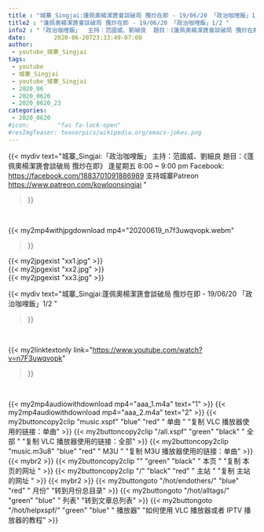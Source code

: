 ```yaml
---
title : "城寨_Singjai:蓬佩奧楊潔篪會談破局 攬炒在即 - 19/06/20 「政治咖哩飯」1/2 "
title2 : "蓬佩奧楊潔篪會談破局 攬炒在即 - 19/06/20 「政治咖哩飯」1/2 "
info2 : "「政治咖哩飯」  主持：范國威、劉細良  題目：《蓬佩奧楊潔篪會談破局 攬炒在即》  逢星期五 8:00 ~ 9:00 pm  Facebook: https://facebook.com/1883701091886989  支持城寨Patreon https://www.patreon.com/kowloonsingjai "
date:        2020-06-20T23:33:49-07:00
author:
 - youtube_城寨_Singjai
tags:
 - youtube
 - 城寨_Singjai
 - youtube_城寨_Singjai
 - 2020_06
 - 2020_0620
 - 2020_0620_23
categories:
 - 2020_0620
#icon:        "fas fa-lock-open"
#resImgTeaser: teaserpics/wikipedia.org/emacs-jokes.png
---
```


{{< mydiv text="城寨_Singjai:「政治咖哩飯」  主持：范國威、劉細良  題目：《蓬佩奧楊潔篪會談破局 攬炒在即》  逢星期五 8:00 ~ 9:00 pm  Facebook: https://facebook.com/1883701091886989  支持城寨Patreon https://www.patreon.com/kowloonsingjai "
>}}
<br>


{{< my2mp4withjpgdownload mp4="20200619_n7f3uwqvopk.webm"
>}}

{{< my2jpgexist "xx1.jpg" >}}<br>
{{< my2jpgexist "xx2.jpg" >}}<br>
{{< my2jpgexist "xx3.jpg" >}}<br>



{{< mydiv text="城寨_Singjai:蓬佩奧楊潔篪會談破局 攬炒在即 - 19/06/20 「政治咖哩飯」1/2 "
>}}
<br>

{{< my2linktextonly link="https://www.youtube.com/watch?v=n7F3uwqvopk"
>}}


<br>

{{< my2mp4audiowithdownload mp4="aaa_1.m4a"    text="1" >}}
{{< my2mp4audiowithdownload mp4="aaa_2.m4a"    text="2" >}}
{{< my2buttoncopy2clip "music.xspf"        "blue"   "red"    " 单曲 "  "复制 VLC 播放器使用的链接：单曲" >}} {{< my2buttoncopy2clip "/all.xspf"         "green"  "black"  " 全部 "  "复制 VLC 播放器使用的链接：全部" >}} {{< my2buttoncopy2clip "music.m3u8"        "blue"   "red"    " M3U  "    "复制 M3U 播放器使用的链接：单曲" >}} {{< mybr2 >}} {{< my2buttoncopy2clip ""                  "green"  "black"  " 本页 "    "复制 本页的网址 " >}} {{< my2buttoncopy2clip "/"                 "black"  "red"    " 主站 "    "复制 主站的网址 " >}} {{< mybr2 >}} {{< my2buttongoto      "/hot/endothers/"   "blue"   "red"    " 月份"   "转到月份总目录" >}} {{< my2buttongoto      "/hot/alltags/"     "green"  "blue"   " 列表"   "转到文章总列表" >}} {{< my2buttongoto      "/hot/helpxspf/"    "green"  "blue"   " 播放器" "如何使用 VLC 播放器或者 IPTV 播放器的教程" >}} 
